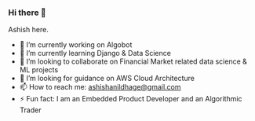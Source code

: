 ### Hi there 👋

Ashish here.

- 🔭 I’m currently working on Algobot
- 🌱 I’m currently learning Django & Data Science
- 👯 I’m looking to collaborate on Financial Market related data science & ML projects
- 🤔 I’m looking for guidance on AWS Cloud Architecture
- 📫 How to reach me: ashishanildhage@gmail.com
- ⚡ Fun fact: I am an Embedded Product Developer and an Algorithmic Trader

